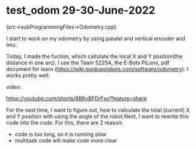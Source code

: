 # test_odom 29-30-June-2022

(src->subProgrammingFiles->Odometry.cpp)

 I start to work on my odometry by using paralel and vertical encoder and Imu. 



Today, I made the fuction, which caltulate the local X and Y position(the distance in one arc). I use the Team 5225A, the E-Bots PiLons, pdf document for learn (https://wiki.purduesigbots.com/software/odometry). I works pretty well.

video:



https://youtube.com/shorts/8B6vBFDrFxo?feature=share




For the next time, I want to figure out, how to calculate the total (current) X and Y position with using the angle of the robot.Next, I want to rewrite this code into the code. For this, there are 2 reason:

- code is too long, so it is running slow
- multitask code will make code more clear 



